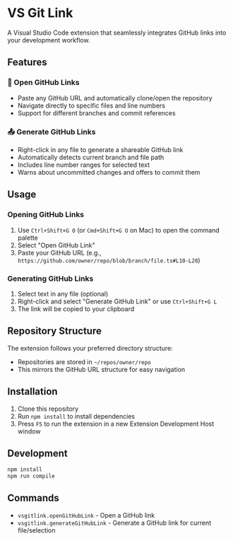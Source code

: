 # VS Git Link

A Visual Studio Code extension that seamlessly integrates GitHub links into your development workflow.

## Features

### 🔗 Open GitHub Links
- Paste any GitHub URL and automatically clone/open the repository
- Navigate directly to specific files and line numbers
- Support for different branches and commit references

### 📤 Generate GitHub Links
- Right-click in any file to generate a shareable GitHub link
- Automatically detects current branch and file path
- Includes line number ranges for selected text
- Warns about uncommitted changes and offers to commit them

## Usage

### Opening GitHub Links
1. Use `Ctrl+Shift+G O` (or `Cmd+Shift+G O` on Mac) to open the command palette
2. Select "Open GitHub Link" 
3. Paste your GitHub URL (e.g., `https://github.com/owner/repo/blob/branch/file.ts#L10-L20`)

### Generating GitHub Links
1. Select text in any file (optional)
2. Right-click and select "Generate GitHub Link" or use `Ctrl+Shift+G L`
3. The link will be copied to your clipboard

## Repository Structure

The extension follows your preferred directory structure:
- Repositories are stored in `~/repos/owner/repo`
- This mirrors the GitHub URL structure for easy navigation

## Installation

1. Clone this repository
2. Run `npm install` to install dependencies
3. Press `F5` to run the extension in a new Extension Development Host window

## Development

```bash
npm install
npm run compile
```

## Commands

- `vsgitlink.openGitHubLink` - Open a GitHub link
- `vsgitlink.generateGitHubLink` - Generate a GitHub link for current file/selection
